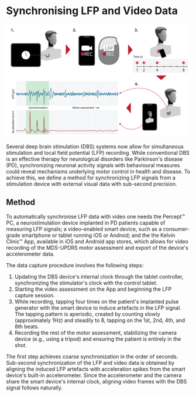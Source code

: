 # Synchronising **LFP** and **Video** Data

![picture Sync](../pictures/Synchronisation.png)

Several deep brain stimulation (DBS) systems now allow for simultaneous stimulation and local field potential (LFP) recording. While conventional DBS is an effective therapy for neurological disorders like Parkinson's disease (PD), synchronizing neuronal activity signals with behavioural measures could reveal mechanisms underlying motor control in health and disease. To achieve this, we define a method for synchronizing LFP signals from a stimulation device with external visual data with sub-second precision.

## Method
To automatically synchronise LFP data with video one needs the Percept™ PC, a neurostimulation device implanted in PD patients capable of measuring LFP signals; a video-enabled smart device, such as a consumer-grade smartphone or tablet running iOS or Android; and the
the Kelvin Clinic™ App, available in iOS and Android app stores, which allows for video recording of the MDS-UPDRS motor assessment and export of the device's accelerometer data.

The data capture procedure involves the following steps:

1. Updating the DBS device's internal clock through the tablet controller, synchronizing the stimulator's clock with the control tablet.
2. Starting the video assessment on the App and beginning the LFP capture session.
3. While recording, tapping four times on the patient's implanted pulse generator with the smart device to induce artefacts in the LFP signal. The tapping pattern is aperiodic, created by counting slowly (approximately 1Hz) and steadily to 8, tapping on the 1st, 2nd, 4th, and 8th beats.
4. Recording the rest of the motor assessment, stabilizing the camera device (e.g., using a tripod) and ensuring the patient is entirely in the shot.

The first step achieves coarse synchronization in the order of seconds. Sub-second synchronization of the LFP and video data is obtained by aligning the induced LFP artefacts with acceleration spikes from the smart device's built-in accelerometer. Since the accelerometer and the camera share the smart device's internal clock, aligning video frames with the DBS signal follows naturally.
